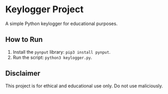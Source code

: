 # Keylogger Project  
A simple Python keylogger for educational purposes.  

## How to Run  
1. Install the `pynput` library: `pip3 install pynput`.  
2. Run the script: `python3 keylogger.py`.  

## Disclaimer  
This project is for ethical and educational use only. Do not use maliciously.

